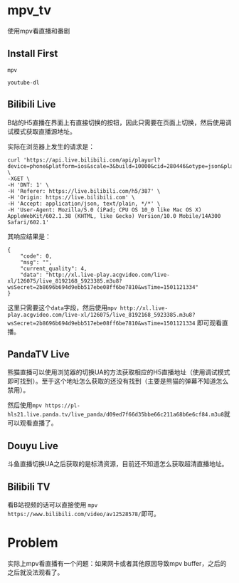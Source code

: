 # mpv_tv
使用mpv看直播和番剧

## Install First
`mpv`

`youtube-dl`

## Bilibili Live
B站的H5直播在界面上有直接切换的按钮，因此只需要在页面上切换，然后使用调试模式获取直播源地址。

实际在浏览器上发生的请求是：

```
curl 'https://api.live.bilibili.com/api/playurl?device=phone&platform=ios&scale=3&build=10000&cid=280446&otype=json&platform=h5' \
-XGET \
-H 'DNT: 1' \
-H 'Referer: https://live.bilibili.com/h5/387' \
-H 'Origin: https://live.bilibili.com' \
-H 'Accept: application/json, text/plain, */*' \
-H 'User-Agent: Mozilla/5.0 (iPad; CPU OS 10_0 like Mac OS X) AppleWebKit/602.1.38 (KHTML, like Gecko) Version/10.0 Mobile/14A300 Safari/602.1'
```

其响应结果是：

```
{
    "code": 0,
    "msg": "",
    "current_quality": 4,
    "data": "http://xl.live-play.acgvideo.com/live-xl/126075/live_8192168_5923385.m3u8?wsSecret=2b8696b694d9ebb517ebe08ff6be7810&wsTime=1501121334"
}
```

这里只需要这个`data`字段，然后使用`mpv http://xl.live-play.acgvideo.com/live-xl/126075/live_8192168_5923385.m3u8?wsSecret=2b8696b694d9ebb517ebe08ff6be7810&wsTime=1501121334` 即可观看直播。


## PandaTV Live
熊猫直播可以使用浏览器的切换UA的方法获取相应的H5直播地址（使用调试模式即可找到）。至于这个地址怎么获取的还没有找到（主要是熊猫的弹幕不知道怎么禁用）。

然后使用`mpv https://pl-hls21.live.panda.tv/live_panda/d09ed7f66d35bbe66c211a68b6e6cf84.m3u8`就可以观看直播了。


## Douyu Live
斗鱼直播切换UA之后获取的是标清资源，目前还不知道怎么获取超清直播地址。

## Bilibili TV
看B站视频的话可以直接使用 `mpv https://www.bilibili.com/video/av12528578/`即可。

# Problem
实际上mpv看直播有一个问题：如果网卡或者其他原因导致mpv buffer，之后的之后就没法观看了。